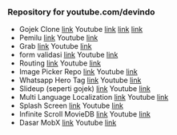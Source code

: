 ### Repository for youtube.com/devindo

- Gojek Clone [link](https://github.com/hifiaz/youtube-devindo/tree/gojekclone) Youtube [link](https://youtu.be/V7kDp8EwHz4) [link](https://youtu.be/Uu43XIyKSVI) [link](https://youtu.be/LyxgTw4rgaM)
- Pemilu [link](https://github.com/hifiaz/youtube-devindo/tree/pemilu) Youtube [link](https://youtu.be/AeV4LTq7HpU)
- Grab [link](https://github.com/hifiaz/youtube-devindo/tree/grab) Youtube [link](https://youtu.be/EjVgEk6sYVc)
- form validasi [link](https://github.com/hifiaz/youtube-devindo/tree/form_validasi) Youtube [link](https://youtu.be/gln3uCbsxk0)
- Routing [link](https://github.com/hifiaz/youtube-devindo/tree/routing) Youtube [link](https://youtu.be/OSSyNFay2B4)
- Image Picker Repo [link](https://github.com/hifiaz/youtube-devindo/tree/image_pic) Youtube [link](https://youtu.be/LPSXYMst7kY)
- Whatsapp Hero Tag [link](https://github.com/hifiaz/youtube-devindo/tree/whatsapp) Youtube [link](https://youtu.be/PeUsZZ-hae4)
- Slideup (seperti gojek) [link](https://github.com/hifiaz/youtube-devindo/tree/slideup) Youtube [link](https://youtu.be/Gf-MruGWlVY)
- Multi Language Localization [link](https://github.com/hifiaz/youtube-devindo/tree/multilang) Youtube [link](https://youtu.be/bNu8LpiyOYk)
- Splash Screen [link](https://github.com/hifiaz/youtube-devindo/tree/splasscreen) Youtube [link](https://youtu.be/bDrPf3TDz5A)
- Infinite Scroll MovieDB [link](https://github.com/hifiaz/youtube-devindo/tree/infinite) Youtube [link](https://youtu.be/IT3X8Mkg6eE)
- Dasar MobX [link](https://github.com/hifiaz/youtube-devindo/tree/startmobx) Youtube [link](https://youtu.be/IT3X8Mkg6eE)
